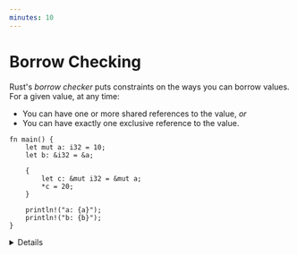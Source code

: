```yaml
---
minutes: 10
---
```


# Borrow Checking

Rust's _borrow checker_ puts constraints on the ways you can borrow values. For a given value, at any time:

* You can have one or more shared references to the value, _or_
* You can have exactly one exclusive reference to the value.

<!-- mdbook-xgettext: skip -->
```rust,editable,compile_fail
fn main() {
    let mut a: i32 = 10;
    let b: &i32 = &a;

    {
        let c: &mut i32 = &mut a;
        *c = 20;
    }

    println!("a: {a}");
    println!("b: {b}");
}
```

<details>

* Note that the requirement is that conflicting references not _exist_ at the same point. It does not matter where the reference is dereferenced.
* The above code does not compile because `a` is borrowed as mutable (through `c`) and as immutable (through `b`) at the same time.
* Move the `println!` statement for `b` before the scope that introduces `c` to make the code compile.
* After that change, the compiler realizes that `b` is only ever used before the new mutable borrow of `a` through `c`. This is a feature of the borrow checker called "non-lexical lifetimes".
* The exclusive reference constraint is quite strong. Rust uses it to ensure that data races do not occur. Rust also _relies_ on this constraint to optimize codes. For example, a value behind a shared reference can be safely cached in a register for the lifetime of that reference.
* The borrow checker is designed to accommodate many common patterns, such as taking exclusive references to different fields in a struct at the same time. But, there are some situations where it doesn't quite "get it" and this often results in "fighting with the borrow checker."

</details>
